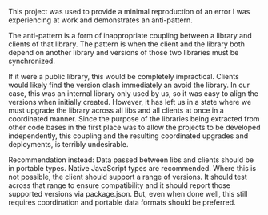 This project was used to provide a minimal reproduction of an error I was experiencing at work and demonstrates an anti-pattern.

The anti-pattern is a form of inappropriate coupling between a library and clients of that library. The pattern is when the client and the library both depend on another library and versions of those two libraries must be synchronized.

If it were a public library, this would be completely impractical. Clients would likely find the version clash immediately an avoid the library. In our case, this was an internal library only used by us, so it was easy to align the versions when initially created. However, it has left us in a state where we must upgrade the library across all libs and all clients at once in a coordinated manner. Since the purpose of the libraries being extracted from other code bases in the first place was to allow the projects to be developed independently, this coupling and the resulting coordinated upgrades and deployments, is terribly undesirable.

Recommendation instead: Data passed between libs and clients should be in portable types. Native JavaScript types are recommended. Where this is not possible, the client should support a range of versions. It should test across that range to ensure compatibility and it should report those supported versions via package.json. But, even when done well, this still requires coordination and portable data formats should be preferred.
